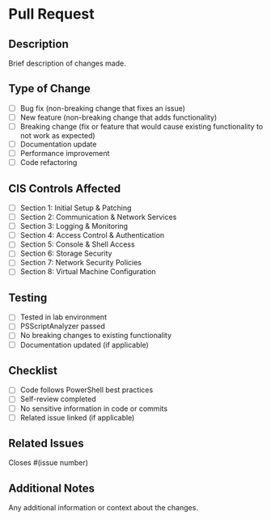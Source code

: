 # Pull Request

## Description
Brief description of changes made.

## Type of Change
- [ ] Bug fix (non-breaking change that fixes an issue)
- [ ] New feature (non-breaking change that adds functionality)
- [ ] Breaking change (fix or feature that would cause existing functionality to not work as expected)
- [ ] Documentation update
- [ ] Performance improvement
- [ ] Code refactoring

## CIS Controls Affected
- [ ] Section 1: Initial Setup & Patching
- [ ] Section 2: Communication & Network Services
- [ ] Section 3: Logging & Monitoring
- [ ] Section 4: Access Control & Authentication
- [ ] Section 5: Console & Shell Access
- [ ] Section 6: Storage Security
- [ ] Section 7: Network Security Policies
- [ ] Section 8: Virtual Machine Configuration

## Testing
- [ ] Tested in lab environment
- [ ] PSScriptAnalyzer passed
- [ ] No breaking changes to existing functionality
- [ ] Documentation updated (if applicable)

## Checklist
- [ ] Code follows PowerShell best practices
- [ ] Self-review completed
- [ ] No sensitive information in code or commits
- [ ] Related issue linked (if applicable)

## Related Issues
Closes #(issue number)

## Additional Notes
Any additional information or context about the changes.
